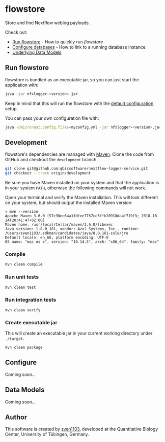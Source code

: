 # flowstore

Store and find Nextflow weblog payloads.

Check out:

* [Run flowstore](#run-flowstore) - How to quickly run _flowstore_
* [Configure databases](#configure-databases) - How to link to a running database instance
* [Underlying Data Models](#underlying-data-models)

## Run flowstore

flowstore is bundled as an executable jar, so you can just start the application with:

```bash
java -jar nfxlogger-<version>.jar
```

Keep in mind that this will run the flowstore with the [default configuration](https://raw.githubusercontent.com/qbicsoftware/nextflow-logger-service/master/src/main/resources/application.yml) setup.

You can pass your own configuration file with:

```bash
java -Dmicronaut.config.files=myconfig.yml -jar nfxlogger-<version>.jar
```

## Development

flowstore's dependencies are managed with [Maven](https://maven.apache.org/). Clone the code from GitHub and checkout the `development` branch:

```bash
git clone git@github.com:qbicsoftware/nextflow-logger-service.git
git checkout --track origin/development
```

Be sure you have Maven installed on your system and that the application is in your system `PATH`, otherwise the following commands will not work.

Open your terminal and verify the Maven installation. This will look different on your system, but should output the installed Maven version:

```
> mvn --version
Apache Maven 3.6.0 (97c98ec64a1fdfee7767ce5ffb20918da4f719f3; 2018-10-24T20:41:47+02:00)
Maven home: /usr/local/Cellar/maven/3.6.0/libexec
Java version: 1.8.0_181, vendor: Azul Systems, Inc., runtime: /Users/sven1103/.sdkman/candidates/java/8.0.181-zulu/jre
Default locale: en_GB, platform encoding: UTF-8
OS name: "mac os x", version: "10.14.5", arch: "x86_64", family: "mac"
```

### Compile

```bash
mvn clean compile
```

### Run unit tests

```bash
mvn clean test
```

### Run integration tests

```
mvn clean verify
```

### Create executable jar

This will create an executable jar in your current working directory under `./target`.

```
mvn clean package
```

## Configure

Coming soon...

## Data Models

Coming soon...

## Author

This software is created by [sven1103](https://github.com/sven1103), developed at the Quantitative Biology Center, University of Tübingen, Germany.



